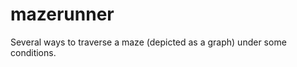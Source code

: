 mazerunner
==========

Several ways to traverse a maze (depicted as a graph) under some conditions.
